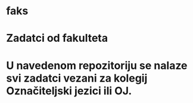 # faks

<h1>Zadatci od fakulteta<h1>
  
  <p>U navedenom repozitoriju se nalaze svi zadatci vezani za kolegij Označiteljski jezici ili OJ.</p>
